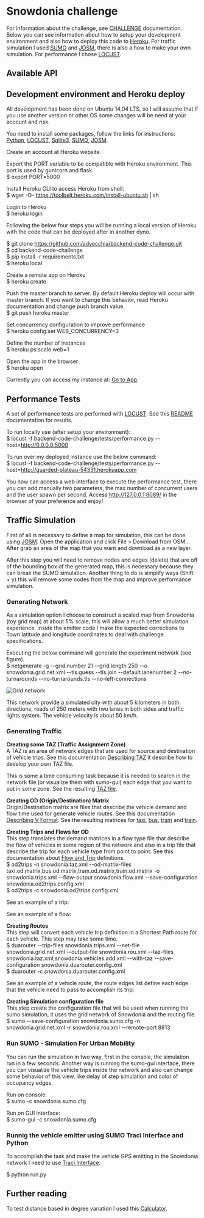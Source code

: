 # Snowdonia challenge
For information about the challenge, see [CHALLENGE](https://github.com/advecchia/backend-code-challenge/blob/master/CHALLENGE.md) documentation.  
Below you can see information about how to setup your development environment and also how to deploy this code to [Heroku](https://www.heroku.com/). For traffic simulation I used [SUMO](http://sumo.dlr.de/userdoc/index.html) and [JOSM](https://josm.openstreetmap.de/), there is also a how to make your own simulation. For performance I chose [LOCUST](http://locust.io/).  

## Available API

## Development environment and Heroku deploy  
All development has been done on Ubuntu 14.04 LTS, so I will assume that if you use another version or other OS some changes will be need at your account and risk.  

You need to install some packages, follow the links for instructions:  
[Python](https://www.python.org/downloads/), [LOCUST](http://docs.locust.io/en/latest/installation.html), [Sqlite3](https://www.digitalocean.com/community/tutorials/how-and-when-to-use-sqlite), [SUMO](http://sumo.dlr.de/wiki/Installing), [JOSM](https://josm.openstreetmap.de/wiki/Download).  

Create an account at Heroku website.  

Export the PORT variable to be compatible with Heroku environment. This port is used by gunicorn and flask.  
$ export PORT=5000  

Install Heroku CLI to access Heroku from shell:  
$ wget -O- https://toolbelt.heroku.com/install-ubuntu.sh | sh  

Login to Heroku  
$ heroku login  

Following the below four steps you will be running a local version of Heroku with the code that can be deployed after in another dyno.  

$ git clone https://github.com/advecchia/backend-code-challenge.git  
$ cd backend-code-challenge  
$ pip install -r requirements.txt  
$ heroku local  

Create a remote app on Heroku  
$ heroku create  

Push the master branch to server. By default Heroku deploy will occur with master branch. If you want to change this behavior, read Heroku documentation and change push branch value.  
$ git push heroku master  

Set concurrency configuration to improve performance  
$ heroku config:set WEB_CONCURRENCY=3  

Define the number of instances  
$ heroku ps:scale web=1  

Open the app in the browser  
$ heroku open  

Currently you can access my instance at: [Go to App](http://guarded-plateau-54331.herokuapp.com/).  

## Performance Tests  
A set of performance tests are performed with [LOCUST](http://locust.io/). See this [README](https://github.com/advecchia/backend-code-challenge/blob/master/docs/performance/README.md) documentation for results.  

To run locally use (after setup your environment):  
$ locust -f backend-code-challenge/tests/performance.py --host=http://0.0.0.0:5000  

To run over my deployed instance use the below command:  
$ locust -f backend-code-challenge/tests/performance.py --host=http://guarded-plateau-54331.herokuapp.com  

You now can access a web interface to execute the performance test, there you can add manually two parameters, the max number of concurrent users and the user spawn per second. Access http://127.0.0.1:8089/ in the browser of your preference and enjoy!  
 
## Traffic Simulation  
First of all is necessary to define a map for simulation, this can be done using [JOSM](https://josm.openstreetmap.de/). Open the application and click File > Download from OSM... After grab an area of the map that you want and download as a new layer.  

After this step you will need to remove nodes and edges (delete) that are off of the bounding box of the generated map, this is necessary because they can break the SUMO simulation. Another thing to do is simplify ways (Shift + y) this will remove some nodes from the map and improve performance simulation.  

### Generating Network  
As a simulation option I choose to construct a scaled map from Snowdonia (toy grid map) at about 5% scale, this will allow a much better simulation experience. Inside the emitter code I make the expected corrections to Town latitude and longitude coordinates to deal with challenge specifications.  

Executing the below command will generate the experiment network (see figure).  
$ netgenerate -g --grid.number 21 --grid.length 250 --o snowdonia.grid.net.xml --tls.guess --tls.join --default.lanenumber 2 --no-turnarounds --no-turnarounds.tls --no-left-connections  

![Grid network](https://github.com/advecchia/backend-code-challenge/blob/master/sumo/grid_network.png "Grid network")  

This network provide a simulated city with about 5 kilometers in both directions, roads of 250 meters with two lanes in both sides and traffic lights system. The vehicle velocity is about 50 km/h.  

### Generating Traffic  
**Creating some TAZ (Traffic Assignment Zone)**  
A TAZ is an area of network edges that are used for source and destination of vehicle trips. See this documentation [Describing TAZ](http://sumo.dlr.de/wiki/Demand/Importing_O/D_Matrices#Describing_the_TAZ) it describe how to develop your own TAZ file.  

This is some a time consuming task because it is needed to search in the network file (or visualize them with sumo-gui) each edge that you want to put in some zone. See the resulting [TAZ file](https://github.com/advecchia/backend-code-challenge/blob/master/sumo/snowdonia.taz.xml).  

**Creating OD (Origin/Destination) Matrix**  
Origin/Destination matrix are files that describe the vehicle demand and flow time used for generate vehicle routes.
See this documentation [Describing V Format](http://sumo.dlr.de/wiki/Demand/Importing_O/D_Matrices#The_V_format). See the resulting matrices for [taxi](https://github.com/advecchia/backend-code-challenge/blob/master/sumo/taxi.od.matrix), [bus](https://github.com/advecchia/backend-code-challenge/blob/master/sumo/bus.od.matrix), [tram](https://github.com/advecchia/backend-code-challenge/blob/master/sumo/tram.od.matrix) and [train](https://github.com/advecchia/backend-code-challenge/blob/master/sumo/train.od.matrix).  

**Creating Trips and Flows for OD**  
This step translates the demand matrices in a flow type file that describe the flow of vehicles in some region of the network and also in a trip file that describe the trip for each vehicle type from point to point. See this documentation about [Flow and Trip](http://sumo.dlr.de/wiki/Demand/Shortest_or_Optimal_Path_Routing) definitions.  
$ od2trips -n snowdonia.taz.xml --od-matrix-files taxi.od.matrix,bus.od.matrix,tram.od.matrix,train.od.matrix -o snowdonia.trips.xml --flow-output snowdonia.flow.xml --save-configuration snowdonia.od2trips.config.xml  
$ od2trips -c snowdonia.od2trips.config.xml  

See an example of a trip:  
> <trip id="471" depart="7192.36" from="10/9to10/10" to="0/1to0/0" type="taxi" fromTaz="taxi_center_and_NW" toTaz="taxi_center_and_SW" departLane="free" departSpeed="max"/>  

See an example of a flow:  
> <flow id="26" begin="0.00" end="7200.00" number="10" type="tram" fromTaz="tram_center_and_SSE" toTaz="tram_center_and_NNW" departLane="free" departSpeed="max"/>  

**Creating Routes**  
This step will convert each vehicle trip definition in a Shortest Path route for each vehicle. This step may take some time.  
$ duarouter --trip-files snowdonia.trips.xml --net-file snowdonia.grid.net.xml --output-file snowdonia.rou.xml --taz-files snowdonia.taz.xml,snowdonia.vehicles.add.xml --with-taz --save-configuration snowdonia.duarouter.config.xml  
$ duarouter -c snowdonia.duarouter.config.xml  

See an example of a vehicle route, the route edges list define each edge that the vehicle need to pass to accomplish its trip:  
> <vehicle id="771" type="taxi" depart="505.14" departLane="free" departSpeed="max" fromTaz="taxi_NW" toTaz="taxi_SW"><route edges="0/19to1/19 1/19to1/18 1/18to1/17 1/17to1/16 1/16to1/15 1/15to1/14 1/14to1/13 1/13to1/12 1/12to1/11 1/11to1/10 1/10to1/9 1/9to1/8 1/8to1/7 1/7to1/6 1/6to1/5 1/5to1/4 1/4to1/3 1/3to1/2 1/2to1/1 1/1to0/1"/></vehicle>  

**Creating Simulation configuration file**  
This step create the configuration file that will be used when running the sumo simulation, it uses the grid network of Snowdonia and the routing file.  
$ sumo --save-configuration snowdonia.sumo.cfg -n snowdonia.grid.net.xml -r snowdonia.rou.xml --remote-port 8813  

### Run SUMO - Simulation For Urban Mobility  
You can run the simulation in two way, first in the console, the simulation run in a few seconds. Another way is running the sumo-gui interface, there you can visualize the vehicle trips inside the network and also can change some behavior of this view, like delay of step simulation and color of occupancy edges.  

Run on console:  
$ sumo -c snowdonia.sumo.cfg  

Run on GUI interface:  
$ sumo-gui -c snowdonia.sumo.cfg  

### Runnig the vehicle emitter using SUMO Traci Interface and Python
To accomplish the task and make the vehicle GPS emitting in the Snowdonia network I need to use [Traci Interface](http://www.sumo.dlr.de/wiki/TraCI/Interfacing_TraCI_from_Python).

$ python run.py

## Further reading
To test distance based in degree variation I used this [Calculator](http://www.nhc.noaa.gov/gccalc.shtml).